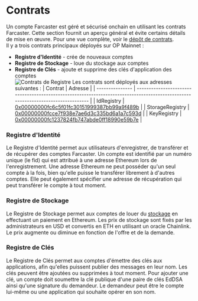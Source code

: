 # Contrats

Un compte Farcaster est géré et sécurisé onchain en utilisant les contrats Farcaster. Cette section fournit un aperçu général et évite certains détails de mise en œuvre. Pour une vue complète, voir le [dépôt de contrats](https://github.com/farcasterxyz/contracts/).
<br>
Il y a trois contrats principaux déployés sur OP Mainnet :

- **Registre d'Identité** - crée de nouveaux comptes
- **Registre de Stockage** - loue du stockage aux comptes
- **Registre de Clés** - ajoute et supprime des clés d'application des comptes
  <br>
  ![Contrats de Registre](/assets/registry-contracts.png)
  Les contrats sont déployés aux adresses suivantes :
  | Contrat | Adresse |
  | --------------- | -------------------------------------------------------------------------------------------------------------------------------- |
  | IdRegistry | [0x00000000fc6c5f01fc30151999387bb99a9f489b](https://optimistic.etherscan.io/address/0x00000000fc6c5f01fc30151999387bb99a9f489b) |
  | StorageRegistry | [0x00000000fcce7f938e7ae6d3c335bd6a1a7c593d](https://optimistic.etherscan.io/address/0x00000000fcce7f938e7ae6d3c335bd6a1a7c593d) |
  | KeyRegistry | [0x00000000fc1237824fb747abde0ff18990e59b7e](https://optimistic.etherscan.io/address/0x00000000fc1237824fb747abde0ff18990e59b7e) |

### Registre d'Identité

Le Registre d'Identité permet aux utilisateurs d'enregistrer, de transférer et de récupérer des comptes Farcaster. Un compte est identifié par un numéro unique (le fid) qui est attribué à une adresse Ethereum lors de l'enregistrement. Une adresse Ethereum ne peut posséder qu'un seul compte à la fois, bien qu'elle puisse le transférer librement à d'autres comptes. Elle peut également spécifier une adresse de récupération qui peut transférer le compte à tout moment.

### Registre de Stockage

Le Registre de Stockage permet aux comptes de louer du [stockage](../what-is-farcaster/messages.md#storage) en effectuant un paiement en Ethereum. Les prix de stockage sont fixés par les administrateurs en USD et convertis en ETH en utilisant un oracle Chainlink. Le prix augmente ou diminue en fonction de l'offre et de la demande.

### Registre de Clés

Le Registre de Clés permet aux comptes d'émettre des clés aux applications, afin qu'elles puissent publier des messages en leur nom. Les clés peuvent être ajoutées ou supprimées à tout moment. Pour ajouter une clé, un compte doit soumettre la clé publique d'une paire de clés EdDSA ainsi qu'une signature du demandeur. Le demandeur peut être le compte lui-même ou une application qui souhaite opérer en son nom.
